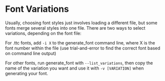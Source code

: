 Font Variations
===============

Usually, choosing font styles just involves loading a different file, but some fonts merge several styles into one file.
There are two ways to select variations, depending on the font file:

For .ttc fonts, add `-i X` to the generate_font command line, where X is the font number within the file
(use trial-and-error to find the correct font based on command line output)

For other fonts, run generate_font with `--list_variations`, then copy the name of the variation you want and use it
with `-v [VARIATION]` when generating your font.